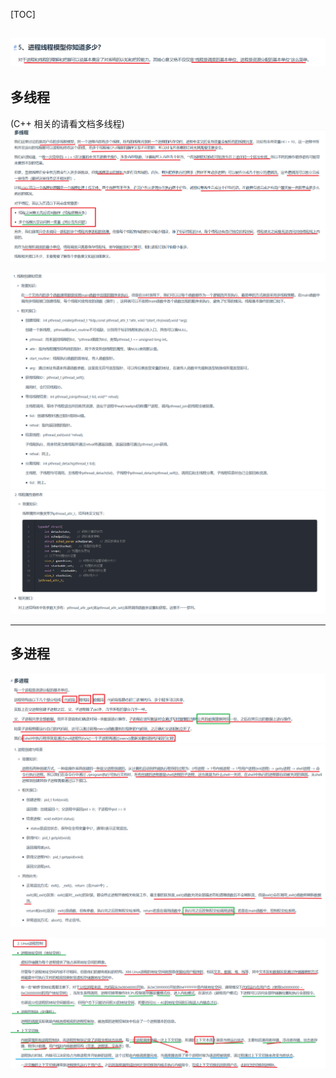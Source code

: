 [TOC]

![alt text](05image1.png)
---

## 多线程

(C++ 相关的请看文档多线程)
![alt text](05image2.png)

![alt text](05image3.png)
![alt text](05image4.png)

---
## 多进程

![alt text](05image5.png)
![alt text](05image6.png)

![alt text](05image7.png)


